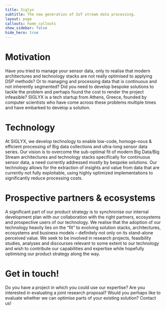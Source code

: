 ```yaml
---
title: Siglyx
subtitle: The new generation of IoT stream data processing.
layout: page
callouts: home_callouts
show_sidebar: false
hide_hero: true
---
```


# Motivation

Have you tried to manage your sensor data, only to realise that modern
architectures and technology stacks are not really optimised to applying
DSP methods?
Or to managing and processing data that is continuous and not inherently segmented?
Did you need to develop bespoke solutions to tackle the problem and perhaps found
the cost to render the project infeasible?
SIGLYX is a tech startup from Athens, Greece, founded by computer scientists who have
come across these problems multiple times and have embarked to develop a solution.

# Technology

At SIGLYX, we develop technology to enable low-code, homoge-nous & efficient processing 
of Big data collections and ultra-long sensor data series. Our vision is to overcome the
sub-optimal fit of modern Big Data/Big Stream architectures and technology stacks specifically
for continuous sensor data, a need currently addressed mostly by bespoke solutions.
Our technology allows for the extraction of insights and value from data that are currently
not fully exploitable, using highly optimized implementations to significantly reduce
processing costs.

# Prospective partners & ecosystems

A significant part of our product strategy is to synchronise our internal development plan
with our collaboration with the right partners, ecosystems and prospective users of our technology.
We realise that the adoption of our technology heavily lies on the “fit” to evolving solution
stacks, architectures, ecosystems and business models – definitely not only on its stand-alone
perceived value. We seek to be involved in research projects, feasibility studies, analyses and
discourses relevant to some extent to our technology and wish to contribute our capabilities and
expertise while hopefully optimising our product strategy along the way.

# Get in touch!

Do you have a project in which you could use our expertise? Are you interested in evaluating
a joint research proposal? Would you perhaps like to evaluate whether we can optimise parts 
of your existing solution? Contact us!
